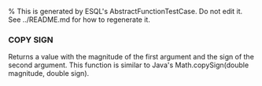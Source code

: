 % This is generated by ESQL's AbstractFunctionTestCase. Do not edit it. See ../README.md for how to regenerate it.

### COPY SIGN
Returns a value with the magnitude of the first argument and the sign of the second argument. This function is similar to Java's Math.copySign(double magnitude, double sign).
